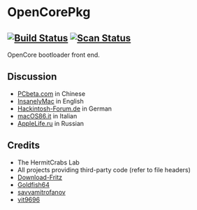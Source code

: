 OpenCorePkg
===========

[![Build Status](https://travis-ci.org/acidanthera/OpenCorePkg.svg?branch=master)](https://travis-ci.org/acidanthera/OpenCorePkg) [![Scan Status](https://scan.coverity.com/projects/18169/badge.svg?flat=1)](https://scan.coverity.com/projects/18169)
-----

OpenCore bootloader front end.

## Discussion

- [PCbeta.com](http://bbs.pcbeta.com/viewthread-1815623-1-1.html) in Chinese
- [InsanelyMac](https://www.insanelymac.com/forum/topic/338527-opencore-development/) in English
- [Hackintosh-Forum.de](https://www.hackintosh-forum.de/forum/thread/42353-opencore-bootloader) in German
- [macOS86.it](https://www.macos86.it/viewtopic.php?p=32103) in Italian
- [AppleLife.ru](https://applelife.ru/threads/razrabotka-opencore.2943955) in Russian

## Credits

- The HermitCrabs Lab
- All projects providing third-party code (refer to file headers)
- [Download-Fritz](https://github.com/Download-Fritz)
- [Goldfish64](https://github.com/Goldfish64)
- [savvamitrofanov](https://github.com/savvamitrofanov)
- [vit9696](https://github.com/vit9696)
